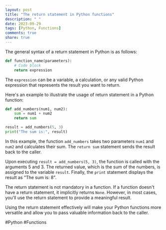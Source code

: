 ```yaml
---
layout: post
title: "The return statement in Python functions"
description: " "
date: 2023-09-29
tags: [Python, Functions]
comments: true
share: true
---
```


The general syntax of a return statement in Python is as follows:

```python
def function_name(parameters):
    # Code block
    return expression
```

The `expression` can be a variable, a calculation, or any valid Python expression that represents the result you want to return.

Here's an example to illustrate the usage of return statement in a Python function:

```python
def add_numbers(num1, num2):
    sum = num1 + num2
    return sum

result = add_numbers(5, 3)
print("The sum is:", result)
```

In this example, the function `add_numbers` takes two parameters `num1` and `num2` and calculates their sum. The `return sum` statement sends the result back to the caller.

Upon executing `result = add_numbers(5, 3)`, the function is called with the arguments 5 and 3. The returned value, which is the sum of the numbers, is assigned to the variable `result`. Finally, the `print` statement displays the result as "The sum is: 8".

The return statement is not mandatory in a function. If a function doesn't have a return statement, it implicitly returns `None`. However, in most cases, you'll use the return statement to provide a meaningful result.

Using the return statement effectively will make your Python functions more versatile and allow you to pass valuable information back to the caller.

#Python #Functions